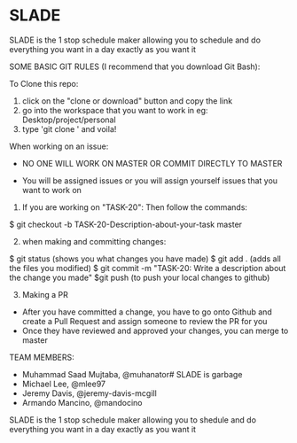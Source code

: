 # SLADE
SLADE is the 1 stop schedule maker allowing you to schedule and do everything you want in a day exactly as you want it


SOME BASIC GIT RULES (I recommend that you download Git Bash):

To Clone this repo:
1) click on the "clone or download" button and copy the link
2) go into the workspace that you want to work in eg: Desktop/project/personal
3) type 'git clone <INSERT LINK>' and voila!

When working on an issue:
* NO ONE WILL WORK ON MASTER OR COMMIT DIRECTLY TO MASTER
- You will be assigned issues or you will assign yourself issues that you want to work on 
1) If you are working on "TASK-20": Then follow the commands:

$ git checkout -b TASK-20-Description-about-your-task master

2) when making and committing changes:

$ git status (shows you what changes you have made)
$ git add . (adds all the files you modified)
$ git commit -m "TASK-20: Write a description about the change you made"
$git push (to push your local changes to github)

3) Making a PR
- After you have committed a change, you have to go onto Github and create a Pull Request and assign someone to review the PR for you
- Once they have reviewed and approved your changes, you can merge to master


TEAM MEMBERS:

- Muhammad Saad Mujtaba, @muhanator# SLADE is garbage
- Michael Lee, @mlee97
- Jeremy Davis, @jeremy-davis-mcgill
- Armando Mancino, @mandocino

SLADE is the 1 stop schedule maker allowing you to shedule and do everything you want in a day exactly as you want it
